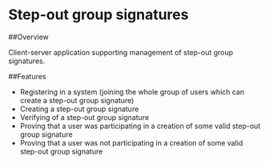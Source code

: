 # Step-out group signatures


##Overview

Client-server application supporting management of step-out group signatures.


##Features

 + Registering in a system (joining the whole group of users which can create a step-out group signature)
 + Creating a step-out group signature
 + Verifying of a step-out group signature
 + Proving that a user was participating in a creation of some valid step-out group signature
 + Proving that a user was not participating in a creation of some valid step-out group signature
 
